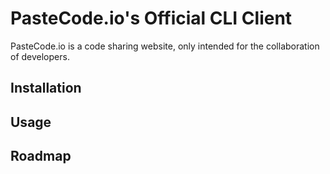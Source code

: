 # PasteCode.io's Official CLI Client
PasteCode.io is a code sharing website, only intended for the collaboration of developers. 

## Installation

## Usage

## Roadmap